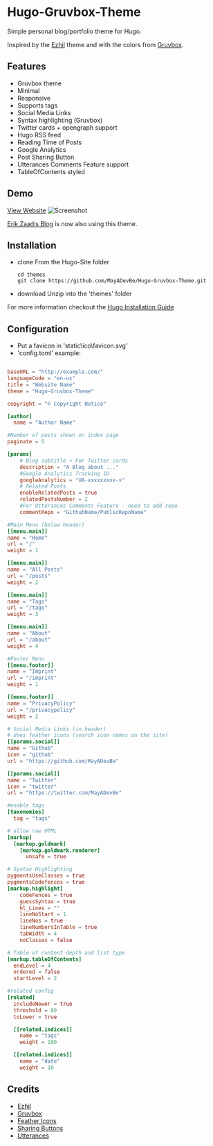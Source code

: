 # Hugo-Gruvbox-Theme
Simple personal blog/portfolio theme for Hugo.

Inspired by the [Ezhil](https://github.com/vividvilla/ezhil) theme and with the colors from [Gruvbox](https://github.com/morhetz/gruvbox).

## Features
- Gruvbox theme
- Minimal
- Responsive
- Supports tags
- Social Media Links
- Syntax highlighting (Gruvbox)
- Twitter cards + opengraph support
- Hugo RSS feed
- Reading Time of Posts
- Google Analytics
- Post Sharing Button
- Utterances Comments Feature support
- TableOfContents styled

## Demo
[View Website](https://mayadevbe.me/)
![Screenshot](images/screenshot.PNG "Gruvebox Theme")

[Erik Zaadis Blog](https://erikzaadi.com/) is now also using this theme.

## Installation
- clone
    From the Hugo-Site folder
    ```
    cd themes
    git clone https://github.com/MayADevBe/Hugo-Gruvbox-Theme.git
    ```
- download
    Unzip into the 'themes' folder

For more information checkout the [Hugo Installation Guide](https://gohugo.io/getting-started/installing/)

## Configuration
- Put a favicon in 'static\ico\favicon.svg'
- 'config.toml' example:
```toml

baseURL = "http://example.com/"
languageCode = "en-us"
title = "Website Name"
theme = "Hugo-Gruvbox-Theme"

copyright = "© Copyright Notice"

[author]
  name = "Author Name"

#Number of posts shown on index page
paginate = 5

[params]
    # Blog subtitle + For Twitter cards
    description = "A Blog about ..."
    #Google Analytics Tracking ID
    googleAnalytics = "UA-xxxxxxxxx-x"
    # Related Posts
    enableRelatedPosts = true
    relatedPostsNumber = 2
    #For Utterances Comments Feature - need to add repo
    commentRepo = "GithubName/PublicRepoName"

#Main Menu (below header)
[[menu.main]]
name = "Home"
url = "/"
weight = 1

[[menu.main]]
name = "All Posts"
url = "/posts"
weight = 2

[[menu.main]]
name = "Tags"
url = "/tags"
weight = 3

[[menu.main]]
name = "About"
url = "/about"
weight = 4

#Footer Menu
[[menu.footer]]
name = "Imprint"
url = "/imprint"
weight = 1

[[menu.footer]]
name = "PrivacyPolicy"
url = "/privacypolicy"
weight = 2

# Social Media Links (in header)
# Uses feather icons (search icon names on the site)
[[params.social]]
name = "Github"
icon = "github"
url = "https://github.com/MayADevBe"

[[params.social]]
name = "Twitter"
icon = "twitter"
url = "https://twitter.com/MayADevBe"

#enable tags
[taxonomies]
  tag = "tags"

# allow raw HTML
[markup]
  [markup.goldmark]
    [markup.goldmark.renderer]
      unsafe = true

# Syntax Highlighting
pygmentsUseClasses = true
pygmentsCodefences = true
[markup.highlight]
    codeFences = true
    guessSyntax = true
    hl_Lines = ""
    lineNoStart = 1
    lineNos = true
    lineNumbersInTable = true
    tabWidth = 4
    noClasses = false

# Table of content depth and list type
[markup.tableOfContents]
  endLevel = 4
  ordered = false
  startLevel = 2

#related config
[related]
  includeNewer = true
  threshold = 80
  toLower = true

  [[related.indices]]
    name = "tags"
    weight = 100

  [[related.indices]]
    name = "date"
    weight = 10

```

## Credits
- [Ezhil](https://github.com/vividvilla/ezhil)
- [Gruvbox](https://github.com/morhetz/gruvbox)
- [Feather Icons](https://feathericons.com/)
- [Sharing Buttons](https://sharingbuttons.io/)
- [Utterances](https://github.com/utterance/utterances)
